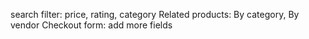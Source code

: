 search filter: price, rating, category
Related products: By category, By vendor
Checkout form: add more fields
